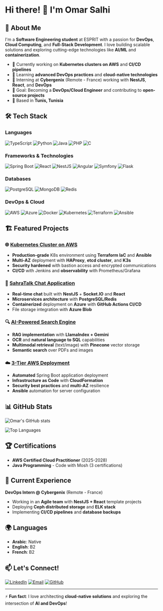 # Hi there! 👋 I'm Omar Salhi

## 🚀 About Me
I'm a **Software Engineering student** at ESPRIT with a passion for **DevOps**, **Cloud Computing**, and **Full-Stack Development**. I love building scalable solutions and exploring cutting-edge technologies like **AI/ML** and **containerization**.

- 🔭 Currently working on **Kubernetes clusters on AWS** and **CI/CD pipelines**
- 🌱 Learning **advanced DevOps practices** and **cloud-native technologies**
- 💼 Interning at **Cybergenix** (Remote - France) working with **NestJS**, **React**, and **DevOps**
- 🎯 Goal: Becoming a **DevOps/Cloud Engineer** and contributing to **open-source projects**
- 📍 Based in **Tunis, Tunisia**

## 🛠️ Tech Stack

### Languages
![TypeScript](https://img.shields.io/badge/-TypeScript-3178C6?style=flat-square&logo=typescript&logoColor=white)
![Python](https://img.shields.io/badge/-Python-3776AB?style=flat-square&logo=python&logoColor=white)
![Java](https://img.shields.io/badge/-Java-ED8B00?style=flat-square&logo=java&logoColor=white)
![PHP](https://img.shields.io/badge/-PHP-777BB4?style=flat-square&logo=php&logoColor=white)
![C](https://img.shields.io/badge/-C-A8B9CC?style=flat-square&logo=c&logoColor=black)

### Frameworks & Technologies
![Spring Boot](https://img.shields.io/badge/-Spring%20Boot-6DB33F?style=flat-square&logo=spring&logoColor=white)
![React](https://img.shields.io/badge/-React-61DAFB?style=flat-square&logo=react&logoColor=black)
![NestJS](https://img.shields.io/badge/-NestJS-E0234E?style=flat-square&logo=nestjs&logoColor=white)
![Angular](https://img.shields.io/badge/-Angular-DD0031?style=flat-square&logo=angular&logoColor=white)
![Symfony](https://img.shields.io/badge/-Symfony-000000?style=flat-square&logo=symfony&logoColor=white)
![Flask](https://img.shields.io/badge/-Flask-000000?style=flat-square&logo=flask&logoColor=white)

### Databases
![PostgreSQL](https://img.shields.io/badge/-PostgreSQL-336791?style=flat-square&logo=postgresql&logoColor=white)
![MongoDB](https://img.shields.io/badge/-MongoDB-47A248?style=flat-square&logo=mongodb&logoColor=white)
![Redis](https://img.shields.io/badge/-Redis-DC382D?style=flat-square&logo=redis&logoColor=white)

### DevOps & Cloud
![AWS](https://img.shields.io/badge/-AWS-232F3E?style=flat-square&logo=amazon-aws&logoColor=white)
![Azure](https://img.shields.io/badge/-Azure-0078D4?style=flat-square&logo=microsoft-azure&logoColor=white)
![Docker](https://img.shields.io/badge/-Docker-2496ED?style=flat-square&logo=docker&logoColor=white)
![Kubernetes](https://img.shields.io/badge/-Kubernetes-326CE5?style=flat-square&logo=kubernetes&logoColor=white)
![Terraform](https://img.shields.io/badge/-Terraform-623CE4?style=flat-square&logo=terraform&logoColor=white)
![Ansible](https://img.shields.io/badge/-Ansible-EE0000?style=flat-square&logo=ansible&logoColor=white)

## 🏗️ Featured Projects

### 🌐 [Kubernetes Cluster on AWS](https://github.com/omaromarsalhi)
- **Production-grade** K8s environment using **Terraform IaC** and **Ansible**
- **Multi-AZ** deployment with **HAProxy**, **etcd cluster**, and **K3s**
- **Security hardened** with bastion access and encrypted communications
- **CI/CD** with Jenkins and **observability** with Prometheus/Grafana

### 💬 [SahraTalk Chat Application](https://github.com/omaromarsalhi)
- **Real-time chat** built with **NestJS** + **Socket.IO** and **React**
- **Microservices architecture** with **PostgreSQL/Redis**
- **Containerized** deployment on **Azure** with **GitHub Actions CI/CD**
- File storage integration with **Azure Blob**

### 🔍 [AI-Powered Search Engine](https://github.com/omaromarsalhi)
- **RAG implementation** with **LlamaIndex + Gemini**
- **OCR** and **natural language to SQL** capabilities
- **Multimodal retrieval** (text/image) with **Pinecone** vector storage
- **Semantic search** over PDFs and images

### ☁️ [3-Tier AWS Deployment](https://github.com/omaromarsalhi)
- **Automated** Spring Boot application deployment
- **Infrastructure as Code** with **CloudFormation**
- **Security best practices** and **multi-AZ** resilience
- **Ansible** automation for server configuration

## 📊 GitHub Stats

![Omar's GitHub stats](https://github-readme-stats.vercel.app/api?username=omaromarsalhi&show_icons=true&theme=tokyonight)

![Top Languages](https://github-readme-stats.vercel.app/api/top-langs/?username=omaromarsalhi&layout=compact&theme=tokyonight)

## 🏆 Certifications
- **AWS Certified Cloud Practitioner** (2025-2028)
- **Java Programming** - Code with Mosh (3 certifications)

## 💼 Current Experience
**DevOps Intern @ Cybergenix** (Remote - France)
- Working in an **Agile team** with **NestJS + React** template projects
- Deploying **Ceph distributed storage** and **ELK stack**
- Implementing **CI/CD pipelines** and **database backups**

## 🌍 Languages
- **Arabic**: Native
- **English**: B2
- **French**: B2

## 📫 Let's Connect!

[![LinkedIn](https://img.shields.io/badge/-LinkedIn-0077B5?style=flat-square&logo=linkedin&logoColor=white)](https://linkedin.com/in/omar-salhi-84a620229)
[![Email](https://img.shields.io/badge/-Email-D14836?style=flat-square&logo=gmail&logoColor=white)](mailto:omar.salhi.job@gmail.com)
[![GitHub](https://img.shields.io/badge/-GitHub-181717?style=flat-square&logo=github&logoColor=white)](https://github.com/omaromarsalhi)

---

⚡ **Fun fact**: I love architecting **cloud-native solutions** and exploring the intersection of **AI and DevOps**!
